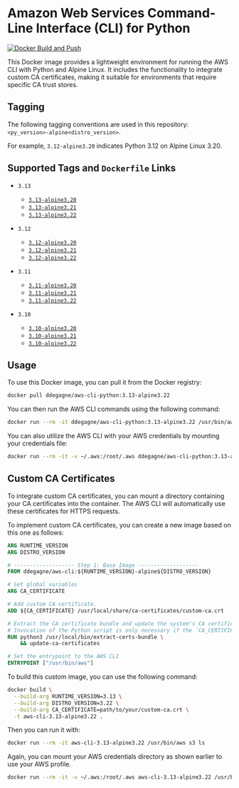 # Amazon Web Services Command-Line Interface (CLI) for Python

[![Docker Build and Push](https://github.com/degagne/docker-aws-cli/actions/workflows/docker-ci.yml/badge.svg)](https://github.com/degagne/docker-aws-cli/actions/workflows/docker-ci.yml)

This Docker image provides a lightweight environment for running the AWS CLI with Python and Alpine Linux.
It includes the functionality to integrate custom CA certificates, making it suitable for environments
that require specific CA trust stores.

## Tagging

The following tagging conventions are used in this repository: `<py_version>-alpine<distro_version>`.

For example, `3.12-alpine3.20` indicates Python 3.12 on Alpine Linux 3.20.

## Supported Tags and `Dockerfile` Links

- `3.13`
  - [`3.13-alpine3.20`](https://github.com/degagne/docker-aws-cli/tree/main/3.13)
  - [`3.13-alpine3.21`](https://github.com/degagne/docker-aws-cli/tree/main/3.13)
  - [`3.13-alpine3.22`](https://github.com/degagne/docker-aws-cli/tree/main/3.13)

- `3.12`
  - [`3.12-alpine3.20`](https://github.com/degagne/docker-aws-cli/tree/main/3.12)
  - [`3.12-alpine3.21`](https://github.com/degagne/docker-aws-cli/tree/main/3.12)
  - [`3.12-alpine3.22`](https://github.com/degagne/docker-aws-cli/tree/main/3.12)

- `3.11`
  - [`3.11-alpine3.20`](https://github.com/degagne/docker-aws-cli/tree/main/3.11)
  - [`3.11-alpine3.21`](https://github.com/degagne/docker-aws-cli/tree/main/3.11)
  - [`3.11-alpine3.22`](https://github.com/degagne/docker-aws-cli/tree/main/3.11)

- `3.10`
  - [`3.10-alpine3.20`](https://github.com/degagne/docker-aws-cli/tree/main/3.10)
  - [`3.10-alpine3.21`](https://github.com/degagne/docker-aws-cli/tree/main/3.10)
  - [`3.10-alpine3.22`](https://github.com/degagne/docker-aws-cli/tree/main/3.10)

## Usage

To use this Docker image, you can pull it from the Docker registry:

```bash
docker pull ddegagne/aws-cli-python:3.13-alpine3.22
```

You can then run the AWS CLI commands using the following command:

```bash
docker run --rm -it ddegagne/aws-cli-python:3.13-alpine3.22 /usr/bin/aws --version
```

You can also utilize the AWS CLI with your AWS credentials by mounting your credentials file:

```bash
docker run --rm -it -v ~/.aws:/root/.aws ddegagne/aws-cli-python:3.13-alpine3.22 /usr/bin/aws --profile UAT s3 ls
```

## Custom CA Certificates

To integrate custom CA certificates, you can mount a directory containing your CA certificates into the container.
The AWS CLI will automatically use these certificates for HTTPS requests.

To implement custom CA certificates, you can create a new image based on this one as follows:

```Dockerfile
ARG RUNTIME_VERSION
ARG DISTRO_VERSION

# ------------------- Step 1: Base Image -------------------
FROM ddegagne/aws-cli:${RUNTIME_VERSION}-alpine${DISTRO_VERSION}

# Set global variables
ARG CA_CERTIFICATE

# Add custom CA certificate.
ADD ${CA_CERTIFICATE} /usr/local/share/ca-certificates/custom-ca.crt

# Extract the CA certificate bundle and update the system's CA certificates.
# Invocation of the Python script is only necessary if the `CA_CERTIFICATE` contains a bundle of certificates.
RUN python3 /usr/local/bin/extract-certs-bundle \
    && update-ca-certificates

# Set the entrypoint to the AWS CLI
ENTRYPOINT ["/usr/bin/aws"]
```

To build this custom image, you can use the following command:

```bash
docker build \
  --build-arg RUNTIME_VERSION=3.13 \
  --build-arg DISTRO_VERSION=3.22 \
  --build-arg CA_CERTIFICATE=path/to/your/custom-ca.crt \
  -t aws-cli-3.13-alpine3.22 .
```

Then you can run it with:

```bash
docker run --rm -it aws-cli-3.13-alpine3.22 /usr/bin/aws s3 ls
```

Again, you can mount your AWS credentials directory as shown earlier to use your AWS profile.

```bash
docker run --rm -it -v ~/.aws:/root/.aws aws-cli-3.13-alpine3.22 /usr/bin/aws --profile production s3 ls
```
